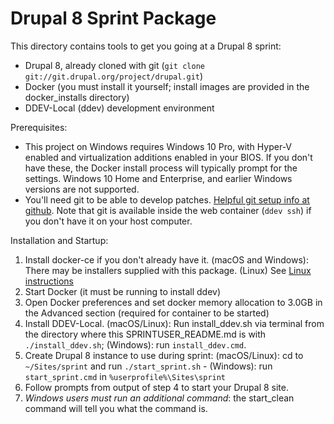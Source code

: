 # Drupal 8 Sprint Package

This directory contains tools to get you going at a Drupal 8 sprint:

* Drupal 8, already cloned with git (`git clone git://git.drupal.org/project/drupal.git`)
* Docker (you must install it yourself; install images are provided in the docker_installs directory)
* DDEV-Local (ddev) development environment

Prerequisites: 

* This project on Windows requires Windows 10 Pro, with Hyper-V enabled and virtualization additions enabled in your BIOS. If you don't have these, the Docker install process will typically prompt for the settings. Windows 10 Home and Enterprise, and earlier Windows versions are not supported.
* You'll need git to be able to develop patches. [Helpful git setup info at github](https://help.github.com/articles/set-up-git/). Note that git is available inside the web container (`ddev ssh`) if you don't have it on your host computer.

Installation and Startup:

1. Install docker-ce if you don't already have it. (macOS and Windows): There may be installers supplied with this package.  (Linux) See [Linux instructions](https://docs.docker.com/install/#docker-ce)
2. Start Docker (it must be running to install ddev)
3. Open Docker preferences and set docker memory allocation to 3.0GB in the Advanced section (required for container to be started)
3. Install DDEV-Local. (macOS/Linux): Run install_ddev.sh via terminal from the directory where this SPRINTUSER_README.md is with `./install_ddev.sh`; (Windows): run `install_ddev.cmd`.
4. Create Drupal 8 instance to use during sprint: (macOS/Linux): cd to `~/Sites/sprint` and run `./start_sprint.sh` - (Windows): run `start_sprint.cmd` in `%userprofile%\Sites\sprint`
5. Follow prompts from output of step 4 to start your Drupal 8 site.
6. _Windows users must run an additional command_: the start_clean command will tell you what the command is.
